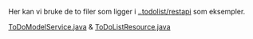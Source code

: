 Her kan vi bruke de to filer som ligger i [..todolist/restapi](https://gitlab.stud.idi.ntnu.no/it1901/todo-list/-/tree/master/todolist/rest/src/main/java/todolist/restapi) som eksempler.

[ToDoModelService.java](https://gitlab.stud.idi.ntnu.no/it1901/todo-list/-/blob/master/todolist/rest/src/main/java/todolist/restapi/TodoModelService.java) & [ToDoListResource.java](https://gitlab.stud.idi.ntnu.no/it1901/todo-list/-/blob/master/todolist/rest/src/main/java/todolist/restapi/TodoListResource.java)